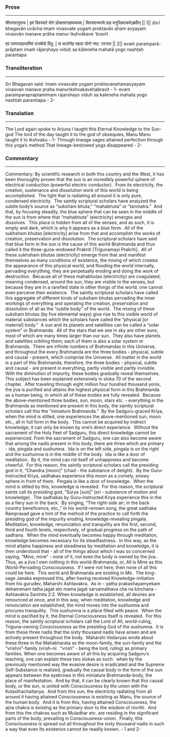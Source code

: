 ### Prose 
 --- 
श्रीभगवानुवाच |
इमं विवस्वते योगं प्रोक्तवानहमव्ययम् |
विवस्वान्मनवे प्राह मनुरिक्ष्वाकवेऽब्रवीत् || 1||
śhrī bhagavān uvācha
imaṁ vivasvate yogaṁ proktavān aham avyayam
vivasvān manave prāha manur ikṣhvākave ’bravīt

एवं परम्पराप्राप्तमिमं राजर्षयो विदु: |
स कालेनेह महता योगो नष्ट: परन्तप || 2||
evaṁ paramparā-prāptam imaṁ rājarṣhayo viduḥ
sa kāleneha mahatā yogo naṣhṭaḥ parantapa

### Transliteration 
 --- 
Sri Bhagavan said: imam vivasvate yogam proktavanahamavyayam vivasvan manave praha manurikshvakavehabravit - 1- evam paramparapraptamimam rajarshayo viduh sa kaleneha mahata yogo nashtah paramtapa - 2-

### Translation 
 --- 
The Lord again spoke to Arjuna I taught this Eternal Knowledge to the Sun-god The lord of the day taught it to the god of obsequies, Manu Manu taught it to Ikshvaku - 1- Through lineage sages attained perfection through this yoga’s method That lineage-bestowed yoga disappeared - 2-

### Commentary 
 --- 
Commentary: By scientific research in both this country and the West, it has been thoroughly proven that the sun is an incredibly powerful sphere of electrical conduction (powerful electric conductor).  From its electricity, the creation, sustenance and dissolution work of this world is being accomplished.  The light that is radiating all around it is only pure, condensed electricity.  The saintly scriptural scholars have analyzed the subtle body’s source as “suksham bhuta,” “mahabhuta” or “tanmatra.”  And that, by focusing steadily, the blue sphere that can be seen in the middle of the sun is from where that “mahabhuta” (electricity) emerges and dissolves.  This place is hidden from all of the senses, and as such, it is empty and dark, which is why it appears as a blue form.  All of the sukhsham bhutas [electricity] arise from that and accomplish the works of creation, preservation and dissolution.  The scriptural scholars have said that blue form in the sun is the cause of this world-Brahmanda and thus called it the three-guna-endowed Prakriti [Trigunamayi Prakriti].  All of these sukhsham bhutas (electricity) emerge from that and manifest themselves as many conditions of existence, the mixing of which creates the appearance of this physical world, and flooding the world internally, pervading everything, they are perpetually eroding and doing the work of destruction.  Because all of these mahabhutas (electricity) are coagulated, meaning condensed, around the sun, they are visible to the senses, but because they are in a rarefied state in other things of the world, one cannot even perceive their existence.  The saintly scriptural scholars have called this aggregate of different kinds of suksham bhutas pervading the inner workings of everything and operating the creation, preservation and dissolution of all as the “subtle body” of the world.  The mixing of these suksham bhutas (by five elemental ways) give rise to this visible world of material substances which the scholars have called the “physical [or material] body.”  A sun and its planets and satellites can be called a “solar system” or Brahmanda.  All of the stars that we see in sky are other suns, most of which are many times larger than our sun.  They also have planets and satellites orbiting them; each of them is also a solar system or Brahmanda.  There are infinite numbers of Brahmandas in this Universe, and throughout the every Brahmanda are the three bodies - physical, subtle and causal - present, which comprise the Universe.  All matter in the world is a part of this Brahmanda; therefore, the three bodies - physical, subtle and causal - are present in everything, partly visible and partly invisible.  With the diminution of impurity, these bodies gradually reveal themselves.  This subject has been explained extensively in sloka 70 of the second chapter.  After traveling through eight million four hundred thousand yonis, the jiva is purified and attains the highest physical form in this Brahmanda as a human being, in which all of these bodies are fully revealed.  Because the above-mentioned three bodies, sun, moon, stars etc. - everything in the Brahmanda as mentioned are present in this body, the saintly scriptural scholars call this the “miniature Brahmanda.”  By the Sadguru-graced Kriya, when the mind is stilled, one experiences the above-mentioned sun, moon etc., all in full form in the body.  This cannot be acquired by indirect knowledge; it can only be known by one’s direct experience.  Without the sacrament of the Holy Feet of Sadguru, this direct knowledge cannot be experienced. From the sacrament of Sadguru, one can also become aware that among the nadis present in this body, there are three which are primary - ida, pingala and sushumna.  Ida is on the left side, pingala is on the right and the sushumna is in the middle of the body.  Ida is like a door of meditation.  By it, the mind can rid itself of unhappiness and become cheerful.  For this reason, the saintly scriptural scholars call the presiding god in it, “Chandra [moon]” (chad - the substance of delight).  By the Guru-instructed Kriya, sadhakas experience this moon as a comely, snowy sphere in front of them.  Pingala is like a door of knowledge.  When the mind is stilled by this, knowledge is revealed.  For this reason, the scriptural saints call its presiding god, “Surya [sun]” (sri - substance of motion and knowledge).  The sadhakas by Guru-instructed Kriya experience this in the as a fiery sun in the back.  By singing, “The right-side air; in the back country beneficence, etc.,” in his world-renown song, the great sadhaka Ramprasad gave a hint of the method of the practice to call forth the presiding god of the impurity eroding, knowledge-revealing pingala.  Meditation, knowledge, renunciation and tranquility are the first, second, third and fourth levels, respectively, of gradual progress on the path of sadhana.  When the mind eventually becomes happy through meditation, knowledge becomes necessary for its steadfastness.  In this way, as the mind attains happiness and steadiness by meditation and knowledge, it is then understood that - all of the things about which I was so concerned saying, “Mine, mine” - none of it, not even the body is owned by the jiva..  Thus, as a jiva I own nothing in this world-Brahmanda, or, All is Mine as this World-Pervading Consciousness.  If I were not here, then none of all this could be here.  This world and Brahmanda are existing in Me.  The king-sage Janaka expressed this, after having received Knowledge-initiation from his gurudev, Maharshi Ashtavakra.  As in - yatha prakashayamyekam dehamenam tatha jagat ato mama jagat sarvamathava cha na kinchana -   Ashtavakra Samhita 2:2. When knowledge is established, all desires are renounced at once, and in this way, when meditation, knowledge and renunciation are established, the mind moves into the sushumna and procures tranquility.  This sushumna is a place filled with peace.  When the mind is pacified by it, the Eternal Consciousness Itself is revealed.  For this reason, the saintly scriptural scholars call the Lord of All, world-ruling, Triguna-owning Consciousness as the presiding God of the sushumna.  It is from these three nadis that the sixty thousand nadis have arisen and are actively present throughout the body.  Maharshi Vedavyas wrote about these three in the Mahabharata as the moon-family, the sun-family and the “vrishni”-family (vrish-ni:  “vrish” - being the lord; ruling) as primary families. When one becomes aware of all this by acquiring Sadguru’s teaching, one can explain these two slokas as such:  when by the previously mentioned way the evasive desire is eradicated and the Supreme Self-Substance is realized, gradually the causal body in the form of the sun appears between the eyebrows in this miniature Brahmanda-body, the place of manifestation.  And by that, it can be clearly known that this causal body, or the sun, is united with Consciousness by the union with the Kutasthachaitanya.  And from this sun, the electricity radiating from all around it having attained Consciousness is existing as Manu, the source of the human body.  And it is from this, having attained Consciousness, the ajna chakra is existing as the primary door to the wisdom of nivritti.  And from this the chakras such as Muladhar etc. are residing in the significant parts of the body, prevailing in Consciousness-union.  Finally, this Consciousness is spread out all throughout the sixty thousand nadis in such a way that even Its existence cannot be readily known. - 1 and 2-